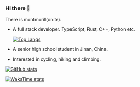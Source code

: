 ### Hi there 👋

There is montmorill(onite).

- A full stack developer.
  TypeScript, Rust, C++, Python etc.
  
  [![Top Langs](https://github-readme-stats.vercel.app/api/top-langs/?username=montmorill&layout=compact&size_weight=0.5&count_weight=0.5)](https://github.com/anuraghazra/github-readme-stats)
- A senior high school student in Jinan, China.
- Interested in cycling, hiking and climbing.

[![GitHub stats](https://github-readme-stats.vercel.app/api?username=montmorill&show_icons=true&rank_icon=github&show=reviews,discussions_started,discussions_answered,prs_merged,prs_merged_percentage)](https://github.com/anuraghazra/github-readme-stats)


[![WakaTime stats](https://github-readme-stats.vercel.app/api/wakatime?username=montmorill&langs_count=10)](https://github.com/anuraghazra/github-readme-stats)
